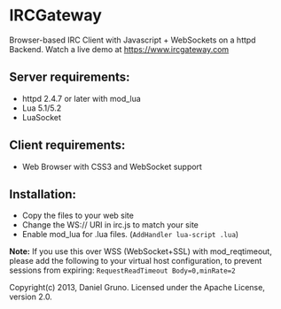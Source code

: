 IRCGateway
==========

Browser-based IRC Client with Javascript + WebSockets on a httpd Backend.
Watch a live demo at <https://www.ircgateway.com>

## Server requirements: ##

- httpd 2.4.7 or later with mod_lua
- Lua 5.1/5.2
- LuaSocket

## Client requirements: ##

- Web Browser with CSS3 and WebSocket support


## Installation: ##

- Copy the files to your web site
- Change the WS:// URI in irc.js to match your site
- Enable mod_lua for .lua files. (`AddHandler lua-script .lua`)

__Note:__
If you use this over WSS (WebSocket+SSL) with mod_reqtimeout, 
please add the following to your virtual host configuration, 
to prevent sessions from expiring: `RequestReadTimeout Body=0,minRate=2`


Copyright(c) 2013, Daniel Gruno.
Licensed under the Apache License, version 2.0.
